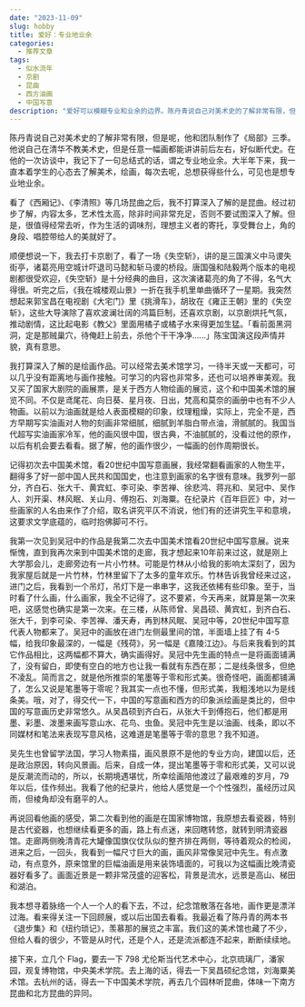 ```yaml
---
date: "2023-11-09"
slug: hobby
title: 爱好：专业地业余
categories:
  - 推荐文章
tags:
  - 似水流年
  - 京剧
  - 昆曲
  - 西方油画
  - 中国写意
description: "爱好可以模糊专业和业余的边界。陈丹青说自己对美术史的了解非常有限，但是呢，他和团队制作了《局部》三季。他说自己在清华不教美术史，但是任意一幅画都能讲讲前后左右，好似断代史。在他的一次访谈中，我记下了一句总结式的话，谓之专业地业余。大半年下来，我一直本着学生的心态去了解美术，绘画，每次去呢，总想获得些什么，可见也是想专业地业余。"
---
```


陈丹青说自己对美术史的了解非常有限，但是呢，他和团队制作了《局部》三季。他说自己在清华不教美术史，但是任意一幅画都能讲讲前后左右，好似断代史。在他的一次访谈中，我记下了一句总结式的话，谓之专业地业余。大半年下来，我一直本着学生的心态去了解美术，绘画，每次去呢，总想获得些什么，可见也是想专业地业余。

看了《西厢记》、《李清照》等几场昆曲之后，我不打算深入了解的是昆曲。经过初步了解，内容太多，艺术性太高，除非时间非常充足，否则不要试图深入了解。但是，很值得经常去听，作为生活的调味剂，理想主义者的寄托，享受舞台上，角的身段、唱腔带给人的美就好了。

顺便想说一下，我去打卡京剧了，看了一场《失空斩》，讲的是三国演义中马谡失街亭，诸葛亮用空城计吓退司马懿和斩马谡的桥段。唐国强和陆毅两个版本的电视剧都很受欢迎，《失空斩》是十分经典的曲目，这次演诸葛亮的角了不得，名气大得很。听完之后，《我在城楼观山景》一折在我手机里单曲循环了一星期。我突然想起来郭宝昌在电视剧《大宅门》里《挑滑车》，胡玫在《雍正王朝》里的《失空斩》，这些大导演除了喜欢波澜壮阔的鸿篇巨制，还喜欢京剧，以京剧烘托气氛，推动剧情，这比起电影《教父》里面用橘子或橘子水来得更加生猛。「看前面黑洞洞，定是那贼巢穴，待俺赶上前去，杀他个干干净净......」陈宝国演这段声情并貌，真有意思。

我打算深入了解的是绘画作品。可以经常去美术馆学习，一待半天或一天都可，可以几乎没有距离地与画作接触。可学习的内容也非常多，还也可以培养审美观。我又买了国家大剧院的画展票，是关于西方人物绘画的展览，这个和中国美术馆的展览不同。不仅是鸢尾花、向日葵、星月夜、日出，梵高和莫奈的画册中也有不少人物画。以前以为油画就是给人表面模糊的印象，纹理粗燥，实际上，完全不是，西方早期写实油画对人物的刻画非常细腻，细腻到羊脂白带点油，滑腻腻的。我国当代超写实油画家冷军，他的画风很中国，很古典，不油腻腻的，没看过他的原作，以后有机会要去看看。据了解，他的画作很少，一幅画的创作周期很长。

记得初次去中国美术馆，看20世纪中国写意画展，我经常翻看画家的人物生平，翻得多了好一部中国人民共和国国史，也注意到画家的名字很有意味。我罗列一部分，齐白石、张大千、黄宾虹、李可染、李苦禅、徐悲鸿、蒋兆和、吴冠中、吴作人、刘开渠、林风眠、关山月、傅抱石、刘海粟。在纪录片《百年巨匠》中，对一些画家的人名由来作了介绍，取名讲究平仄不消说，他们有的还讲究生平和意境，这要求文学底蕴的，临时抱佛脚可不行。

我第一次见到吴冠中的作品是我第二次去中国美术馆看20世纪中国写意展。说来惭愧，直到我再次来到中国美术馆的走廊，我才想起来10年前来过这，就是刚上大学那会儿，走廊旁边有一片小竹林。可能是竹林从小给我的影响太深刻了，因为我家屋后就是一片竹林，竹林里留下了太多的童年欢乐。竹林告诉我曾经来过这，进门之后，我看到一个吊灯，吊灯下是一串串字，这我还依稀有些印象。至于，当时看了什么画，什么画家，我全不记得了。这不要紧，今天再来，就算是第一次来吧，这感觉也确实是第一次来。在三楼，从陈师曾、吴昌硕、黄宾虹，到齐白石、张大千，到李可染、李苦禅、潘天寿，再到林风眠、吴冠中等，20世纪中国写意代表人物都来了。吴冠中的画放在进门左侧最里间的馆，半面墙上挂了有 4-5 幅，给我印象最深的，一幅是《残荷》，另一幅是《嘉陵江边》。与后来我看到的其它作品相比，这两幅都不算大，确实画得好。吴冠中先生画的特点一是将画面铺满了，没有留白，即使有空白的地方也让我一看就有东西在那；二是线条很多，但绝不凌乱。简而言之，就是他所推崇的笔墨等于零和形式美。很奇怪吧，画面都铺满了，怎么又说是笔墨等于零呢？我其实一点也不懂，但形式美，我粗浅地以为是线条美。哦，对了，得交代一下，中国的写意画和西方的印象派绘画是类比的，但中国的写意画历史非常悠久。从吴昌硕到齐白石，从张大千到傅抱石，他们都是用墨、彩墨、泼墨来画写意山水、花鸟、虫鱼。吴冠中先生是以油画、线条，即以不同媒材和笔法来表现写意风格，这难道是笔墨等于零的意思？我不知道。

吴先生也曾留学法国，学习人物素描，画风景原不是他的专业方向，建国以后，还是政治原因，转向风景画。后来，自成一体，提出笔墨等于零和形式美，又可以说是反潮流而动的，所以，长期境遇堪忧，所幸绘画陪他渡过了最艰难的岁月，79 年以后，佳作频出。我看了他的纪录片，他给人感觉是一个个性强烈，虽经历过风雨，但棱角却没有磨平的人。

再说回看他画的感受，第二次看到他的画是在国家博物馆，我原想去看瓷器，特别是古代瓷器，也想继续看更多的画，路上有点迷，来回瞎转悠，就转到明清瓷器馆。走廊两侧晚清青花大罐像国旗仪仗队似的整齐排在两侧，等待着观众的检阅，进来之后，一回头，我看到一幅尺寸巨大的画，画风非常像吴冠中先生。有点激动，有点意外，原来馆里的巨幅油画是用来装饰墙面的，可我以为这幅画比晚清瓷器好看多了。画面近景是一颗非常茂盛的迎客松，背景是流水，远景是高山、梯田和湖泊。

我本想寻着脉络一个人一个人的看下去，不过，纪念馆散落在各地，画作更是漂洋过海。看来得关注一下回顾展，或以后出国去看看。我最近看了陈丹青的两本书《退步集》和《纽约琐记》，羡慕那的展览之丰富。我们这的美术馆也藏了不少，但给人看的很少，不管是从时代，还是个人，还是流派都连不起来，断断续续地。

接下来，立几个 Flag，要去一下 798 尤伦斯当代艺术中心，北京琉璃厂，潘家园，观复博物馆，中央美术学院。去上海的话，得去一下吴昌硕纪念馆，刘海粟美术馆。去杭州的话，得去一下中国美术学院，再去几个园林听昆曲，体味一下南方昆曲和北方昆曲的异同。
